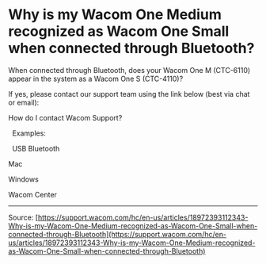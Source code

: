# Why is my Wacom One Medium recognized as Wacom One Small when connected through Bluetooth?

When connected through Bluetooth, does your Wacom One M (CTC-6110) appear in the system as a Wacom One S (CTC-4110)?


If yes, please contact our support team using the link below (best via chat or email):


How do I contact Wacom Support?


 
Examples:



 
USB
Bluetooth




Mac




Windows




Wacom Center

---
Source: [https://support.wacom.com/hc/en-us/articles/18972393112343-Why-is-my-Wacom-One-Medium-recognized-as-Wacom-One-Small-when-connected-through-Bluetooth](https://support.wacom.com/hc/en-us/articles/18972393112343-Why-is-my-Wacom-One-Medium-recognized-as-Wacom-One-Small-when-connected-through-Bluetooth)

